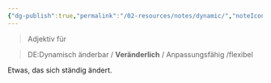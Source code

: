 ```yaml
---
{"dg-publish":true,"permalink":"/02-resources/notes/dynamic/","noteIcon":""}
---
```


> Adjektiv für 
<div class="transclusion internal-embed is-loaded"><div class="markdown-embed">




> DE:Dynamisch
> änderbar / **Veränderlich** / Anpassungsfähig /flexibel

Etwas, das sich ständig ändert.

</div></div>
